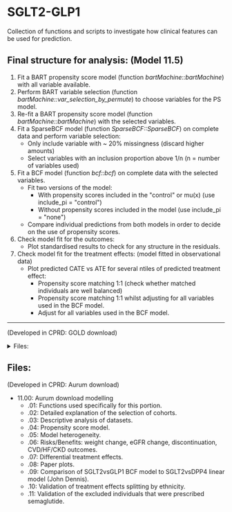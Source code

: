 # SGLT2-GLP1
Collection of functions and scripts to investigate how clinical features can be used for prediction.

## Final structure for analysis: (Model 11.5)

1. Fit a BART propensity score model (function _bartMachine::bartMachine_) with all variable available.
2. Perform BART variable selection (function _bartMachine::var_selection_by_permute_) to choose variables for the PS model.
3. Re-fit a BART propensity score model (function _bartMachine::bartMachine_) with the selected variables.
4. Fit a SparseBCF model (function _SparseBCF::SparseBCF_) on complete data and perform variable selection:
    - Only include variable with ~ 20% missingness (discard higher amounts)
    - Select variables with an inclusion proportion above 1/n (n = number of variables used)
5. Fit a BCF model (function _bcf::bcf_) on complete data with the selected variables.
    - Fit two versions of the model:
        - With propensity scores included in the "control" or mu(x) (use include_pi = "control")
        - Without propensity scores included in the model (use include_pi = "none")
    - Compare individual predictions from both models in order to decide on the use of propensity scores.
6. Check model fit for the outcomes:
    - Plot standardised results to check for any structure in the residuals.
7. Check model fit for the treatment effects: (model fitted in observational data)
    - Plot predicted CATE vs ATE for several ntiles of predicted treatment effect:
        - Propensity score matching 1:1 (check whether matched individuals are well balanced)
        - Propensity score matching 1:1 whilst adjusting for all variables used in the BCF model.
        - Adjust for all variables used in the BCF model.


---
(Developed in CPRD: GOLD download)

<details>
  <summary>Files:</summary>
  
- 0.0: Functions
    - .1: Functions for plotting and some calculations.
    - .2: Functions for _bartMachine_ tree analysis. Slightly modified _bartMan_ R package (not kept up to date) (package requirements were modified).
    
- 1.0: Detailed explanation of steps taken in the selection of patients for our cohorts.

- 2.0: Descriptive analysis of data
    - .1: Collection of plots demonstrating specific details/quirks of the dataset.
    - .2: Table description of Development and Validation data
    - .3: Treatment Effects/Variable description table/plot (Model 4.5)

- 3.0: R packages to model causal treatment effect.
    - .1: Fitting of a causal model using _grf_ R package. This includes an evaluation of model fit.
    - .2: Fitting of a causal model using _bcf_ R package. This includes an evaluation of model fit.
    
- 4.0: _bartMachine_ models for treatment heterogeneity. 
    - .1: Fitting a BART model with variable selection for propensity score and outcome model. This includes an evaluation of model fit.
    - .2: Fitting a BART model with routine variables in propensity score model and biomarkers in outcome model. This includes an evaluation of model fit.
    - .3: Fitting a BART model with variable selection for propensity score and variable selection using BART + _grf_ for the outcome model. This includes an evaluation of model fit.
    - .4: Fitting a BART model with variable selection using BART + _grf_ for the outcome model. This includes an evaluation of model fit.
    - .5: Fitting a BART model with variable selection for using BART + _grf_ for the outcome model. This includes an evaluation of model fit. (Change from 4.4 - instead of 'score', we use 'score.excl.mi')
    - .6: Fitting a BART propensity score model, variable selection, matching individuals, BART model with all variables.
    - .7: Fitting a BART propensity score model, variable selection, refit propensity score model, BART HbA1c model + propensity score as covariate, variable selection, refit BART HbA1c model.
    
- 5.0: _bartMachine_ models using no methodical procedure.
    - .1: Fitting a collection of naive Bart models for HbA1c outcome using routine clinical variables / all variables / propensity scores, alternating between them.
    
- 6.0: Comparing models.
    - .1: Collection of plots comparing naive BART models in 5.0.
    - .2: Collection of plots comparing _bcf_ and _bartMachine_ with the same variables. Head-to-head comparisons of treatment effect for 3.2. vs 5.1. model 1 (Complete/Routine)
    - .3: Collection of plots comparing 4.1-4.4 models.
    - .4: Differential treatment effect.

- 7.0: Sensitivity analysis.
    - .1: Exclusion of GLP1 patients before 2013.
    - .2: Variable importance model 4.4.
    - .3: Modelling predicted treatment effect against model variables.
    
- 8.0: Presentations/Slides
    - .1: MRC: 29th September London
    - .2: SGLT2 vs GLP1 paper for publish
    
- 9.0: Shiny App
    - .1: Model 4.4 - probability of achieving target HbA1c.
    
- 10.0: Modelling accompanying data
    - .1: Weight reduction
    - .2: Discontinuation
  
</details>


Files:
---
(Developed in CPRD: Aurum download)

- 11.00: Aurum download modelling
    - .01: Functions used specifically for this portion.
    - .02: Detailed explanation of the selection of cohorts.
    - .03: Descriptive analysis of datasets.
    - .04: Propensity score model.
    - .05: Model heterogeneity.
    - .06: Risks/Benefits: weight change, eGFR change, discontinuation, CVD/HF/CKD outcomes.
    - .07: Differential treatment effects.
    - .08: Paper plots.
    - .09: Comparison of SGLT2vsGLP1 BCF model to SGLT2vsDPP4 linear model (John Dennis).
    - .10: Validation of treatment effects splitting by ethnicity.
    - .11: Validation of the excluded individuals that were prescribed semaglutide.


    

